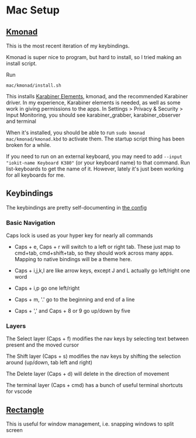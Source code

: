 
# Mac Setup

## [Kmonad](https://github.com/kmonad/kmonad)
This is the most recent iteration of my keybindings.

Kmonad is super nice to program, but hard to install, so I tried making an install script.

Run 
```
mac/kmonad/install.sh
```

This installs [Karabiner Elements](https://github.com/pqrs-org/Karabiner-Elements), kmonad, and the recommended Karabiner driver. In my experience, Karabiner elements is needed, as well as some work in giving permissions to the apps. In Settings > Privacy & Security > Input Monitoring, you should see karabiner_grabber, karabiner_observer and terminal

When it's installed, you should be able to run ```sudo kmonad mac/kmonad/kmonad.kbd``` to activate them. The startup script thing has been broken for a while.

If you need to run on an external keyboard, you may need to add ```--input "iokit-name Keyboard K380"``` (or your keyboard name) to that command. Run list-keyboards to get the name of it. However, lately it's just been working for all keyboards for me.

## Keybindings

The keybindings are pretty self-documenting in [the config](kmonad/kmonad.kbd)

### Basic Navigation

Caps lock is used as your hyper key for nearly all commands

- Caps + e, Caps + r will switch to a left or right tab. These just map to cmd+tab, cmd+shift+tab, so they should work across many apps. Mapping to native bindings will be a theme here.

- Caps + i,j,k,l are like arrow keys, except J and L actually go left/right one word
- Caps + i,p go one left/right
- Caps + m, '.' go to the beginning and end of a line
- Caps + ',' and Caps + 8 or 9 go up/down by five

### Layers
The Select layer (Caps + f) modifies the nav keys by selecting text between present and the moved cursor

The Shift layer (Caps + s) modifies the nav keys by shifting the selection around (up/down, tab left and right)

The Delete layer (Caps + d) will delete in the direction of movement

The terminal layer (Caps + cmd) has a bunch of useful terminal shortcuts for vscode


## [Rectangle](https://rectangleapp.com/)

This is useful for window management, i.e. snapping windows to split screen